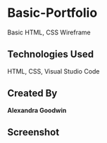 # Basic-Portfolio
Basic HTML, CSS Wireframe

## Technologies Used

HTML, CSS, Visual Studio Code

## Created By

**Alexandra Goodwin** 

## Screenshot


